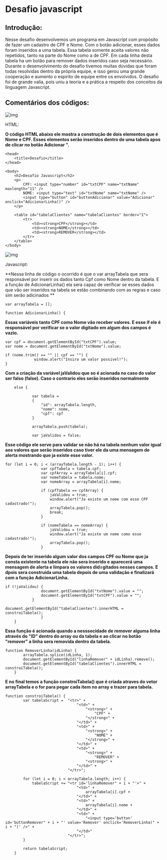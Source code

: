 # Desafio javascript


##  Introdução:

Nesse desafio desenvolvemos um programa em Javascript com propósito de fazer um cadastro de CPF e Nome. Com o botão adicionar, esses dados foram inseridos a uma tabela. Essa tabela somente aceita valores não repetidos, tanto na parte do Nome como a de CPF. Em cada linha desta tabela ha um botão para remover dados inseridos caso seja necessário. Durante o desenvolvimento do desafio tivemos muitas dúvidas que foram todas resolvidas dentro da própria equipe, e isso gerou uma grande cooperação e aumento o espirito de equipe entre os envolvidos. O desafio foi de grande valia, pois uniu a teoria e a prática a respeito dos conceitos da linguagem Javascript.


    

## Comentários dos códigos:

![img](https://encrypted-tbn0.gstatic.com/images?q=tbn:ANd9GcSLY_EV9R41Cit_VOkZF7Ssj3w8hhlPirwEpw&usqp=CAU)   

HTML:


**O código HTML abaixo ele mostra a construção de dois elementos que é Nome e CPF. Esses elementos serão inseridos dentro de uma tabela apos de clicar no botão Adicionar ".**


	<head>
		<title>Desafio</title>
	</head>

	<body>
		<h2>Desafio Javascript</h2>
		<p>
			CPF: <input type="number" id="txtCPF" name="txtName" maxlength="11" />
			NOME: <input type="text" id="txtNome" name="txtNome" />
			<input type="button" id="buttonAdicionar" value="Adicionar" onclick="AdicionarLinha()" />
		</p>

		<table id="tabelaClientes" name="tabelaClientes" border="1">
			<tr>
				<td><strong>CPF</strong></td>
				<td><strong>NOME</strong></td>
				<td><strong>REMOVER</strong></td>
			</tr>
		</table>
	</body>
  

 
 ![img](https://encrypted-tbn0.gstatic.com/images?q=tbn:ANd9GcSsiT6IVZqxwjYFgAdhl8PeiYtcAo7mTAOEqg&usqp=CAU)     
 
   Javascript:
    
  **Nessa linha de código o ocorrido é que o var arrayTabela que sera responsável por inserir os dados tanto Cpf como Nome dentro da tabela. E a função de AdicionarLinha() ela sera capaz de verificar se esses dados que vão ser inseridos na tabela se estão combinando com as regras e caso sim serão adicinados **

  `var arrayTabela = [];`
  
  `function AdicionarLinha() { `
  
  **Essas variáveis tanto CPF como Nome vão receber valores. E esse if ele é responsável por verificar se o valor digitado em algum dos campos é vazio.**

    var cpf = document.getElementById("txtCPF").value;
    var nome = document.getElementById("txtNome").value;
      
    if (nome.trim() == "" || cpf == "") {
	             window.alert("Insira um valor possivel!");
	}
 
 **Com a criação da variável jaValidou que so é acionada no caso do valor ser falso (false). Caso o contrario eles serão inseridos normalmente**  
  		
        else {

				var tabela =
				{
					"id": arrayTabela.length,
					"nome": nome,
					"cpf": cpf
				}

				arrayTabela.push(tabela);
			
				var jaValidou = false;
        
 **Esse código ele serve para validar se não há na tabela nenhum valor igual aos valores que serão inseridos caso tiver ele da uma mensagem de alerta mostrando que ja existe esse valor.**
  
  
    for (let i = 0; i < (arrayTabela.length - 1); i++) {
					var cpfTabela = tabela.cpf;
					var cpfArray = arrayTabela[i].cpf;
					var nomeTabela = tabela.nome;
					var nomeArray = arrayTabela[i].nome;

					if (cpfTabela == cpfArray) {
						jaValidou = true;
						window.alert("Ja existe um nome com esse CPF cadastrado!");
						arrayTabela.pop();
						break;
					}

					if (nomeTabela == nomeArray) {
						jaValidou = true;
						window.alert("Ja existe um nome como esse cadastrado!");
						arrayTabela.pop();
					}
          
 **Depois de ter inserido algum valor dos campos CPF ou Nome que ja consta existente na tabela ele não sera inserido e aparecerá uma mensagem de alerta e limpara  os valores did=gitados nesses campos. E dpois sera construida uma tabela depois de uma validação e finalizará com a função AdicionarLinha.**
 
       
  
    if (!jaValidou) {
					document.getElementById("txtNome").value = "";
					document.getElementById("txtCPF").value = "";
				}
    
    document.getElementById("tabelaClientes").innerHTML = constroiTabela();
          			}
		}
        
**Essa função é acionada quando a nesssecidade de remover alguma linha através do "ID" dentro do array ou da tabela e ao clicar no botão "remover" a linha sera removida dentro da tabela.**
  
    function RemoverLinha(idLinha) {
			arrayTabela.splice(idLinha, 1);
			document.getElementById("linhaRemover" + idLinha).remove();
			document.getElementById("tabelaClientes").innerHTML = constroiTabela();
		}
    
  			
**E no final temos a função constroiTabela() que é criada atraves do vetor arrayTabela e o for para pegar cada item no array e trazer para tabela.**
		
    function constroiTabela() {
			var tabelaScript =  "<tr>" +
									"<td>" +
										"<strong>" +
											"CPF" +
										"</strong>" +
									"</td>" +
									"<td>" +
										"<strong>" +
											"NOME" +
										"</strong>" +
									"</td>" +
									"<td>" +
										"<strong>" +
											"REMOVER" +
										"<strong>" +
									"</td>" +
								"</tr>";

			for (let i = 0; i < arrayTabela.length; i++) {
				tabelaScript += "<tr id='linhaRemover" + i + "'>" +
									"<td>" +
										arrayTabela[i].cpf +
									"</td>" +
									"<td>" +
										arrayTabela[i].nome +
									"</td>" +
									"<td>" +
										"<input type='button' id='buttonRemover" + i + "' value='Remover' onclick='RemoverLinha(" + i + ")' />" +
									"</td>"
								"</tr>";
			}

			return tabelaScript;
		}



			
